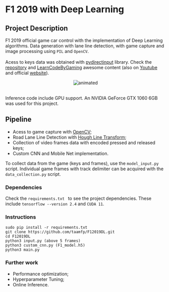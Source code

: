 # F1 2019 with Deep Learning

## Project Description
F1 2019 official game car control with the implementation of Deep Learning algorithms. Data generation with lane line detection, with game capture and image processing using ```PIL``` and ```OpenCV```. 
<br>
<br> Acess to keys data was obtained with [pydirectinput](https://github.com/learncodebygaming/pydirectinput) library. Check the [repository](https://github.com/learncodebygaming/pydirectinput) and [LearnCodeByGaming](https://github.com/learncodebygaming) awesome content (also on [Youtube](https://www.youtube.com/channel/UCD8vb6Bi7_K_78nItq5YITA) and official [website](https://learncodebygaming.com/)).

<p align="center">
  <img src="Demo/demo.gif" alt="animated" />
</p>

<br> Inference code include GPU support. An NVIDIA GeForce GTX 1060 6GB was used for this project.

## Pipeline

- Acess to game capture with [OpenCV](https://docs.opencv.org/master/d6/d00/tutorial_py_root.html);
- Road Lane Line Detection with [Hough Line Transform](https://opencv24-python-tutorials.readthedocs.io/en/stable/py_tutorials/py_imgproc/py_houghlines/py_houghlines.html);
- Collection of video frames data with encoded pressed and released keys;
- Custom CNN and Mobile Net implementation.

To collect data from the game (keys and frames), use the  ```model_input.py``` script. Individual game frames with track delimiter can be acquired with the ```data_collection.py``` script.

### Dependencies

Check the ```requirements.txt ``` to see the project dependencies. These include ```tensorflow --version 2.4``` and ```CUDA 11```.


### Instructions

```
sudo pip install -r requirements.txt
git clone https://github.com/taamfp/F12019DL.git
cd F12019DL
python3 input.py (above 5 frames)
python3 custom_cnn.py (F1_model.h5)
python3 main.py
```

### Further work

- Performance optimization;
- Hyperparameter Tuning;
- Online Inference.
